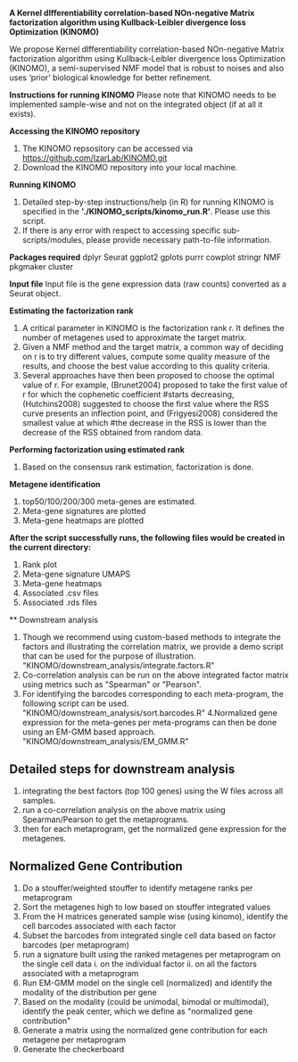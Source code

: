 **A Kernel dIfferentiability correlation-based NOn-negative Matrix factorization algorithm using Kullback-Leibler divergence loss Optimization (KINOMO)**

We propose Kernel dIfferentiability correlation-based NOn-negative Matrix factorization algorithm using Kullback-Leibler divergence loss Optimization (KINOMO), a semi-supervised NMF model that is robust to noises and also uses ‘prior’ biological knowledge for better refinement.

**Instructions for running KINOMO**
Please note that KINOMO needs to be implemented sample-wise and not on the integrated object (if at all it exists).

**Accessing the KINOMO repository**

1. The KINOMO repsository can be accessed via https://github.com/IzarLab/KINOMO.git
2. Download the KINOMO repository into your local machine.


**Running KINOMO**
1. Detailed step-by-step instructions/help (in R) for running KINOMO is specified in the **'./KINOMO_scripts/kinomo_run.R'**. Please use this script.
2. If there is any error with respect to accessing specific sub-scripts/modules, please provide necessary path-to-file information.

**Packages required**
dplyr
Seurat
ggplot2
gplots
purrr
cowplot
stringr
NMF
pkgmaker
cluster

**Input file**
Input file is the gene expression data (raw counts) converted as a Seurat object.

**Estimating the factorization rank**
1. A critical parameter in KINOMO is the factorization rank r. It defines the number of metagenes used to approximate the target matrix. 
2. Given a NMF method and the target matrix, a common way of deciding on r is to try different values, compute some quality measure of the results, and choose the best value according to this quality criteria.
3. Several approaches have then been proposed to choose the optimal value of r. For example, (Brunet2004) proposed to take the first value of r for which the cophenetic coefficient #starts decreasing, (Hutchins2008) suggested to choose the first value where the RSS curve presents an inflection point, and (Frigyesi2008) considered the smallest value at which #the decrease in the RSS is lower than the decrease of the RSS obtained from random data.

**Performing factorization using estimated rank**
1. Based on the consensus rank estimation, factorization is done.

**Metagene identification**
1. top50/100/200/300 meta-genes are estimated.
2. Meta-gene signatures are plotted
3. Meta-gene heatmaps are plotted

**After the script successfully runs, the following files would be created in the current directory:**
1. Rank plot
2. Meta-gene signature UMAPS
3. Meta-gene heatmaps
4. Associated .csv files
5. Associated .rds files

** Downstream analysis
1. Though we recommend using custom-based methods to integrate the factors and illustrating the correlation matrix, we provide a demo script that can be used for the purpose of illustration.
"KINOMO/downstream_analysis/integrate.factors.R"
2. Co-correlation analysis can be run on the above integrated factor matrix using metrics such as "Spearman" or "Pearson".
3. For identifying the barcodes corresponding to each meta-program, the following script can be used.
"KINOMO/downstream_analysis/sort.barcodes.R"
4.Normalized gene expression for the meta-genes per meta-programs can then be done using an EM-GMM based approach.
"KINOMO/downstream_analysis/EM_GMM.R"

Detailed steps for downstream analysis
--------------------------------------
1. integrating the best factors (top 100 genes) using the W files across all samples.
2. run a co-correlation analysis on the above matrix using Spearman/Pearson to get the metaprograms.
3. then for each metaprogram, get the normalized gene expression for the metagenes.

Normalized Gene Contribution
--------------------------------------
1. Do a stouffer/weighted stouffer to identify metagene ranks per metaprogram
2. Sort the metagenes high to low based on stouffer integrated values
3. From the H matrices generated sample wise (using kinomo), identify the cell barcodes associated with each factor
4. Subset the barcodes from integrated single cell data based on factor barcodes (per metaprogram)
5. run a signature built using the ranked metagenes per metaprogram on the single cell data
       i. on the individual factor
       ii. on all the factors associated with a metaprogram
6. Run EM-GMM model on the single cell (normalized) and identify the modality of the distribution per gene
7. Based on the modality (could be unimodal, bimodal or multimodal), identify the peak center, which we define as "normalized gene contribution"
8. Generate a matrix using the normalized gene contribution for each metagene per metaprogram
9. Generate the checkerboard

